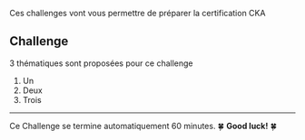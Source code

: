 Ces challenges vont vous permettre de préparer la certification CKA

## Challenge
 
3 thématiques sont proposées pour ce challenge


1. Un 
2. Deux
3. Trois

---

Ce Challenge se termine automatiquement 60 minutes. 🍀 **Good luck!** 🍀
